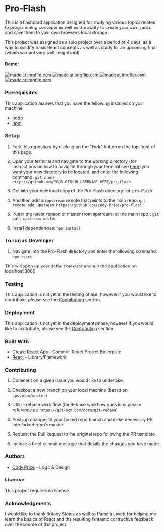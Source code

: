 # Pro-Flash

This is a flashcard application designed for studying various topics related to programming concepts as well as the ability to create your own cards and save them to your own browsers local storage.

This project was assigned as a solo project over a period of 4 days, as a way to solidify basic React concepts as well as study for an upcoming final (which worked very well I might add)

#### Demo: 

<a href="https://imgflip.com/gif/2ytk23"><img src="https://i.imgflip.com/2ytk23.gif" title="made at imgflip.com"/></a>
<a href="https://imgflip.com/gif/2ytkif"><img src="https://i.imgflip.com/2ytkif.gif" title="made at imgflip.com"/></a>
<a href="https://imgflip.com/gif/2ytlou"><img src="https://i.imgflip.com/2ytlou.gif" title="made at imgflip.com"/></a>
<a href="https://imgflip.com/gif/2ytm0t"><img src="https://i.imgflip.com/2ytm0t.gif" title="made at imgflip.com"/></a>

### Prerequisites

This application asumes that you have the following installed on your machine:

- [node](https://www.npmjs.com/get-npm)
- [npm](https://www.npmjs.com/get-npm)

### Setup

1. Fork this repository by clicking on the "Fork" button on the top-right of this page.

2. Open your terminal and navigate to the working directory (for instructions on how to navigate through your terminal see [here](https://ccrma.stanford.edu/guides/planetccrma/terminal.html)) you want your new directory to be located, and enter the following command:
`git clone https://github.com/YOUR_GITHUB_USERNAME_HERE/pro-flash`

3. Get into your new local copy of the Pro-Flash directory:
`cd pro-flash`

4. And then add an `upstream` remote that points to the main repo:
`git remote add upstream https://github.com/Cody-Price/pro-flash`

5. Pull in the latest version of master from upstream (ie: the main repo):
`git pull upstream master`

7. Install dependencies:
`npm install`

### To run as Developer

1. Navigate into the Pro-Flash directory and enter the following command:
`npm start`

This will open up your default browser and run the application on localhost:3000

### Testing

This application is not yet in the testing phase, however if you would like to contribute, please see the <a href="#contributing">Contributing</a> section.

### Deployment

This application is not yet in the deployment phase, however if you would like to contribute, please see the <a href="#contributing">Contributing</a> section.

### Built With

- [Create React App](https://github.com/facebook/create-react-app) - Common React Project Boilerplate
- [React](https://reactjs.org/) - Library/Framework

<p id="contributing"></p>

### Contributing

1. Comment on a given issue you would like to undertake.

2. Checkout a new branch on your local machine (based on `upstream/master`)

3. Utilize rebase work flow (for Rebase workflow questions please reference at: `https://git-scm.com/docs/git-rebase`)

4. Push up changes to your forked repo branch and make necessary PR into forked repo's master

5. Request the Pull Request to the original repo following the PR template

6. Include a brief commit message that details the changes you have made

### Authors

- [Cody Price](https://github.com/cody-price) - Logic & Design

### License

This project requires no license

### Acknowledgments

I would like to thank Britany Storoz as well as Pamela Lovett for helping me learn the basics of React and the resulting fantastic contructive feedback over the course of this project.

